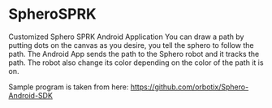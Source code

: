 # SpheroSPRK
Customized Sphero SPRK Android Application
You can draw a path by putting dots on the canvas as you desire, you tell the sphero to follow the path. The Android App sends the path to the Sphero robot and it tracks the path. The robot also change its color depending on the color of the path it is on.

Sample program is taken from here:
https://github.com/orbotix/Sphero-Android-SDK

